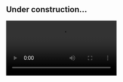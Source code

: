 ## Under construction...


![video](https://github.com/rjankovic/DLS/blob/main/docs/datawut_2_1080.mp4)
